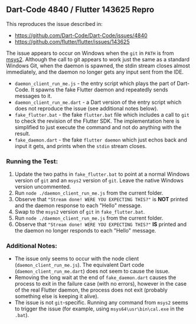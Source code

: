 ## Dart-Code 4840 / Flutter 143625 Repro

This reproduces the issue described in:

- https://github.com/Dart-Code/Dart-Code/issues/4840
- https://github.com/flutter/flutter/issues/143625

The issue appears to occur on Windows when the `git` in `PATH` is from
[msys2](https://www.msys2.org/). Although the call to git appears to work just
the same as a standard Windows Git, when the daemon is spawned, the stdin stream
closes almost immediately, and the daemon no longer gets any input sent from
the IDE.

- `daemon_client_run_me.js` - the entry script which plays the part of
  Dart-Code. It spawns the fake Flutter daemon and repeatedly sends messages to
  it.
- `daemon_client_run_me.dart` - a Dart version of the entry script which does
  not reproduce the issue (see additional notes below).
- `fake_flutter.bat` - the fake `flutter.bat` file which includes a call to
  `git` to check the revision of the Flutter SDK. The implementation here is
  simplified to just execute the command and not do anything with the result.
- `fake_daemon.dart` - the fake `flutter daemon` which just echos back and input
  it gets, and prints when the `stdin` stream closes.

### Running the Test:

1. Update the two paths in `fake_flutter.bat` to point at a normal Windows
   version of `git` and an `msys2` version of `git`. Leave the native Windows
   version uncommented.
2. Run `node ./daemon_client_run_me.js` from the current folder.
3. Observe that `"Stream done! WERE YOU EXPECTING THIS?"` is **NOT** printed and
   the daemon response to each "Hello" message.
4. Swap to the `msys2` version of `git` in `fake_flutter.bat`.
5. Run `node ./daemon_client_run_me.js` from the current folder.
6. Observe that `"Stream done! WERE YOU EXPECTING THIS?"` **IS** printed and the
   daemon no longer responds to each "Hello" message.

### Additional Notes:

- The issue only seems to occur with the node client
  (`daemon_client_run_me.js`). The equivalent Dart code
  (`daemon_client_run_me.dart`) does not seem to cause the issue.
- Removing the long wait at the end of `fake_daemon.dart` causes the process to
  exit in the failure case (with no errors), however in the case of the real
  Flutter daemon, the process does not exit (probably something else is keeping
  it alive).
- The issue is not `git`-specific. Running any command from `msys2` seems to
  trigger the issue (for example, using `msys64\usr\bin\cal.exe` in the `.bat`).
